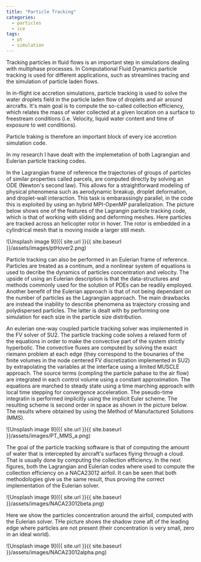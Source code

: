 ```yaml
---
title: "Particle Tracking"
categories:
  - particles
  - ice
tags:
  - pt
  - simulation
---
```


Tracking particles in fluid flows is an important step in simulations dealing with multiphase processes. In Computational Fluid Dynamics particle tracking is used for different applications, such as streamlines tracing and the simulation of particle laden flows. 

In in-flight ice accretion simulations, particle tracking is used to solve the water droplets field in the particle laden flow of droplets and air around aircrafts. It's main goal is to compute the so-called collection efficiency, which relates the mass of water collected at a given location on a surface to freestream conditions (i.e. Velocity, liquid water content and time of exposure to wet conditions). 

Particle traking is therefore an important block of every ice accretion simulation code.

In my research I have dealt with the implemetation of both Lagrangian and Eulerian particle tracking codes. 

In the Lagrangian frame of reference the trajectories of groups of particles of similar properties called parcels, are computed directly by solving an ODE (Newton's second law). This allows for a straightforward modeling of physical phenomena such as aerodynamic breakup, droplet deformation, and droplet-wall interaction. This task is embarassingly parallel, in the code this is exploited by using an hybrid MPI-OpenMP parallelization. 
The picture below shows one of the features of the Lagrangin particle tracking code, which is that of working with sliding and deforming meshes. Here particles are tracked across an helicopter rotor in hover. The rotor is embedded in a cylindrical mesh that is moving inside a larger still mesh.  

![Unsplash image 9]({{ site.url }}{{ site.baseurl }}/assets/images/ptHover2.png)

Particle tracking can also be performed in an Eulerian frame of reference. Particles are treated as a continum, and a nonlinear system of equations is used to decribe the dynamics of particles concentration and velocity. The upside of using an Eulerian description is that the data-structures and methods commonly used for the solution of PDEs can be readily employed. Another benefit of the Eulerian approach is that of not being dependant on the number of particles as the Lagrangian approach. The main drawbacks are instead the inability to describe phenomena as trajectory crossing and polydispersed particles. The latter is dealt with by performing one simulation for each size in the particle size distribution.

An eulerian one-way coupled particle tracking solver was implemented in the FV solver of SU2. The particle tracking code solves a relaxed form of the equations in order to make the convective part of the system strictly hyperbolic. The convective fluxes are computed by solving the exact riemann problem at each edge (they correspond to the bounaries of the finite volumes in the node centered FV discretization implemented in SU2) by extrapolating the variables at the interface using a limited MUSCLE approach. The source terms (compling the particle pahase to the air flow) are integrated in each control volume using a constant approximation. The equations are marched to steady state using a time marching approach with local time stepping for convergence acceleration. The pseudo-time integratin is performed implicitly using the implicit Euler scheme. The resulting scheme is second order in space as shown in the picture below. The results where obtained by using the Method of Manufactured Solutions (MMS).

![Unsplash image 9]({{ site.url }}{{ site.baseurl }}/assets/images/PT_MMS_a.png)

The goal of the particle tracking software is that of computing the amount of water that is intercepted by aircraft's surfaces flying through a cloud. That is usually done by computing the collection efficiency. In the next figures, both the Lagrangian and Eulerian codes where used to compute the collection efficiency on a NACA23012 airfoil. It can be seen that both methodologies give us the same result, thus proving the correct implementation of the Eulerian solver.

![Unsplash image 9]({{ site.url }}{{ site.baseurl }}/assets/images/NACA23012beta.png)

Here we show the particles concentration around the airfoil, computed with the Eulerian solver. THe picture shows the shadow zone aft of the leading edge where particles are not present (their concentration is very small, zero in an ideal world).

![Unsplash image 9]({{ site.url }}{{ site.baseurl }}/assets/images/NACA23012alpha.png)

